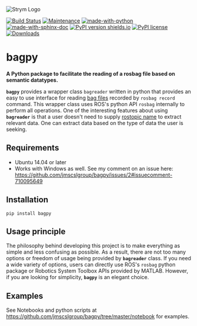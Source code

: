 <img src="https://raw.githubusercontent.com/jmscslgroup/bagpy/master/banner_bagpy.png" alt="Strym Logo" align="center"/>

[![Build Status](https://travis-ci.com/jmscslgroup/bagpy.svg?branch=master)](https://travis-ci.com/jmscslgroup/bagpy)
[![Maintenance](https://img.shields.io/badge/Maintained%3F-yes-green.svg)](https://GitHub.com/jmscslgroup/bagpy/graphs/commit-activity)
[![made-with-python](https://img.shields.io/badge/Made%20with-Python-1f425f.svg)](https://www.python.org/)
[![made-with-sphinx-doc](https://img.shields.io/badge/Made%20with-Sphinx-1f425f.svg)](https://www.sphinx-doc.org/)
[![PyPI version shields.io](https://img.shields.io/pypi/v/bagpy.svg)](https://pypi.python.org/pypi/bagpy/)
[![PyPI license](https://img.shields.io/pypi/l/bagpy.svg)](https://pypi.python.org/pypi/bagpy/)
[![Downloads](https://pepy.tech/badge/bagpy)](https://pepy.tech/project/bagpy)



# bagpy
__A Python package to facilitate the reading of a rosbag file based on semantic datatypes.__

__`bagpy`__ provides a wrapper class `bagreader` written in python that provides an easy to use interface for reading 
[bag files](http://wiki.ros.org/Bags) recorded by `rosbag record` command. This wrapper class uses ROS's python API `rosbag`
internally to perform all operations. One of the interesting features about using __`bagreader`__ is that a user doesn't 
need to supply [rostopic name](http://wiki.ros.org/rostopic) to extract relevant data. One can extract data based on the 
type of data the user is seeking.

## Requirements
- Ubuntu 14.04 or later
- Works with Windows as well. See my comment on an issue here: https://github.com/jmscslgroup/bagpy/issues/2#issuecomment-710095649


## Installation
```
pip install bagpy
```

## Usage principle
The philosophy behind developing this project is to make everything as simple and less confusing as possible. 
As a result, there are not too many options or freedom of usage being provided by __`bagreader`__ class. 
If you need a wide variety of options, users can directly use ROS's `rosbag` python package or 
Robotics System Toolbox APIs provided by MATLAB. However, if you are looking for simplicity, __`bagpy`__ is an
elegant choice.

## Examples
See Notebooks and python scripts at https://github.com/jmscslgroup/bagpy/tree/master/notebook for examples.
